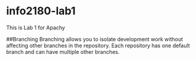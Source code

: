 # info2180-lab1

This is Lab 1 for Apachy

##Branching
Branching allows you to isolate development work without affecting other
branches in the repository. Each repository has one default branch and can
have multiple other branches.
